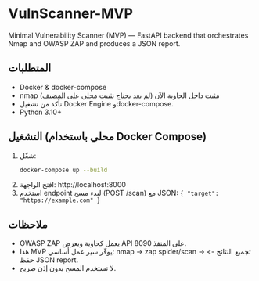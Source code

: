 # VulnScanner-MVP

Minimal Vulnerability Scanner (MVP) — FastAPI backend that orchestrates Nmap and OWASP ZAP and produces a JSON report.

## المتطلبات
- Docker & docker-compose
- nmap مثبت داخل الحاوية الآن (لم يعد يحتاج تثبيت محلي على المضيف)
- تأكد من تشغيل Docker Engine وdocker-compose.
- Python 3.10+

## التشغيل (محلي باستخدام Docker Compose)

1. شغّل:
   ```bash
   docker-compose up --build
   ```
2. افتح الواجهة: http://localhost:8000
3. استخدم endpoint لبدء مسح (POST /scan) مع JSON: `{ "target": "https://example.com" }`

## ملاحظات
- OWASP ZAP يعمل كحاوية ويعرض API على المنفذ 8090.
- هذا MVP يوفّر سير عمل أساسي: nmap -> zap spider/scan -> تجميع النتائج -> حفظ JSON report.
- لا تستخدم المسح بدون إذن صريح.
